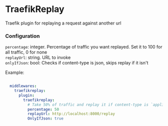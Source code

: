 # TraefikReplay

Traefik plugin for replaying a request against another url

### Configuration
`percentage`: integer. Percentage of traffic you want replayed. Set it to 100 for all traffic, 0 for none   
`replayUrl`: string. URL to invoke   
`onlyIfJson`: bool: Checks if content-type is json, skips replay if it isn't

Example:
```yaml

  middlewares:
    traefikreplay:
      plugin:
        traefikreplay:
          # Take 50% of traffic and replay it if content-type is `application/json`
          percentage: 50
          replayUrl: http://localhost:8000/replay
          OnlyIfJson: true
```